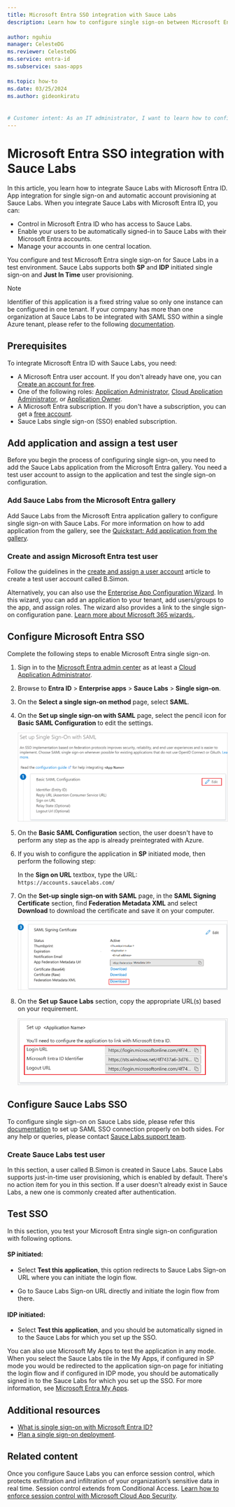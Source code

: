 ```yaml
---
title: Microsoft Entra SSO integration with Sauce Labs
description: Learn how to configure single sign-on between Microsoft Entra ID and Sauce Labs.

author: nguhiu
manager: CelesteDG
ms.reviewer: CelesteDG
ms.service: entra-id
ms.subservice: saas-apps

ms.topic: how-to
ms.date: 03/25/2024
ms.author: gideonkiratu


# Customer intent: As an IT administrator, I want to learn how to configure single sign-on between Microsoft Entra ID and Sauce Labs so that I can control who has access to Sauce Labs, enable automatic sign-in with Microsoft Entra accounts, and manage my accounts in one central location.
---
```


# Microsoft Entra SSO integration with Sauce Labs

In this article, you learn how to integrate Sauce Labs with Microsoft Entra ID. App integration for single sign-on and automatic account provisioning at Sauce Labs. When you integrate Sauce Labs with Microsoft Entra ID, you can:

* Control in Microsoft Entra ID who has access to Sauce Labs.
* Enable your users to be automatically signed-in to Sauce Labs with their Microsoft Entra accounts.
* Manage your accounts in one central location.

You configure and test Microsoft Entra single sign-on for Sauce Labs in a test environment. Sauce Labs supports both **SP** and **IDP** initiated single sign-on and **Just In Time** user provisioning.

> [!NOTE]
> Identifier of this application is a fixed string value so only one instance can be configured in one tenant. If your company has more than one organization at Sauce Labs to be integrated with SAML SSO within a single Azure tenant, please refer to the following [documentation](https://docs.saucelabs.com/basics/sso/setting-up-sso-special-cases/#single-identity-provider-and-multiple-organizations-at-sauce-labs).

## Prerequisites

To integrate Microsoft Entra ID with Sauce Labs, you need:

* A Microsoft Entra user account. If you don't already have one, you can [Create an account for free](https://azure.microsoft.com/free/?WT.mc_id=A261C142F).
* One of the following roles: [Application Administrator](/entra/identity/role-based-access-control/permissions-reference#application-administrator), [Cloud Application Administrator](/entra/identity/role-based-access-control/permissions-reference#cloud-application-administrator), or [Application Owner](/entra/fundamentals/users-default-permissions#owned-enterprise-applications).
* A Microsoft Entra subscription. If you don't have a subscription, you can get a [free account](https://azure.microsoft.com/free/).
* Sauce Labs single sign-on (SSO) enabled subscription.

## Add application and assign a test user

Before you begin the process of configuring single sign-on, you need to add the Sauce Labs application from the Microsoft Entra gallery. You need a test user account to assign to the application and test the single sign-on configuration.

<a name='add-sauce-labs-from-the-azure-ad-gallery'></a>

### Add Sauce Labs from the Microsoft Entra gallery

Add Sauce Labs from the Microsoft Entra application gallery to configure single sign-on with Sauce Labs. For more information on how to add application from the gallery, see the [Quickstart: Add application from the gallery](~/identity/enterprise-apps/add-application-portal.md).

<a name='create-and-assign-azure-ad-test-user'></a>

### Create and assign Microsoft Entra test user

Follow the guidelines in the [create and assign a user account](~/identity/enterprise-apps/add-application-portal-assign-users.md) article to create a test user account called B.Simon.

Alternatively, you can also use the [Enterprise App Configuration Wizard](https://portal.office.com/AdminPortal/home?Q=Docs#/azureadappintegration). In this wizard, you can add an application to your tenant, add users/groups to the app, and assign roles. The wizard also provides a link to the single sign-on configuration pane. [Learn more about Microsoft 365 wizards.](/microsoft-365/admin/misc/azure-ad-setup-guides). 

<a name='configure-azure-ad-sso'></a>

## Configure Microsoft Entra SSO

Complete the following steps to enable Microsoft Entra single sign-on.

1. Sign in to the [Microsoft Entra admin center](https://entra.microsoft.com) as at least a [Cloud Application Administrator](~/identity/role-based-access-control/permissions-reference.md#cloud-application-administrator).
1. Browse to **Entra ID** > **Enterprise apps** > **Sauce Labs** > **Single sign-on**.
1. On the **Select a single sign-on method** page, select **SAML**.
1. On the **Set up single sign-on with SAML** page, select the pencil icon for **Basic SAML Configuration** to edit the settings.

   ![Screenshot shows how to edit Basic SAML Configuration.](common/edit-urls.png "Basic Configuration")

1. On the **Basic SAML Configuration** section, the user doesn't have to perform any step as the app is already preintegrated with Azure.

1. If you wish to configure the application in **SP** initiated mode, then perform the following step:

    In the **Sign on URL** textbox, type the URL:
    `https://accounts.saucelabs.com/`

1. On the **Set-up single sign-on with SAML** page, in the **SAML Signing Certificate** section,  find **Federation Metadata XML** and select **Download** to download the certificate and save it on your computer.

    ![Screenshot shows the Certificate download link.](common/metadataxml.png "Certificate")

1. On the **Set up Sauce Labs** section, copy the appropriate URL(s) based on your requirement.

	![Screenshot shows to copy configuration appropriate URL.](common/copy-configuration-urls.png "Metadata")

## Configure Sauce Labs SSO

To configure single sign-on on Sauce Labs side, please refer this [documentation](https://docs.saucelabs.com/basics/sso/setting-up-sso/#integrating-with-sauce-labs-service-provider) to set up SAML SSO connection properly on both sides. For any help or queries, please contact [Sauce Labs support team](mailto:support@saucelabs.com).

### Create Sauce Labs test user

In this section, a user called B.Simon is created in Sauce Labs. Sauce Labs supports just-in-time user provisioning, which is enabled by default. There's no action item for you in this section. If a user doesn't already exist in Sauce Labs, a new one is commonly created after authentication.

## Test SSO 

In this section, you test your Microsoft Entra single sign-on configuration with following options. 

#### SP initiated:

* Select **Test this application**, this option redirects to Sauce Labs Sign-on URL where you can initiate the login flow.  

* Go to Sauce Labs Sign-on URL directly and initiate the login flow from there.

#### IDP initiated:

* Select **Test this application**, and you should be automatically signed in to the Sauce Labs for which you set up the SSO. 

You can also use Microsoft My Apps to test the application in any mode. When you select the Sauce Labs tile in the My Apps, if configured in SP mode you would be redirected to the application sign-on page for initiating the login flow and if configured in IDP mode, you should be automatically signed in to the Sauce Labs for which you set up the SSO. For more information, see [Microsoft Entra My Apps](/azure/active-directory/manage-apps/end-user-experiences#azure-ad-my-apps).

## Additional resources

* [What is single sign-on with Microsoft Entra ID?](~/identity/enterprise-apps/what-is-single-sign-on.md)
* [Plan a single sign-on deployment](~/identity/enterprise-apps/plan-sso-deployment.md).

## Related content

Once you configure Sauce Labs you can enforce session control, which protects exfiltration and infiltration of your organization’s sensitive data in real time. Session control extends from Conditional Access. [Learn how to enforce session control with Microsoft Cloud App Security](/cloud-app-security/proxy-deployment-aad).
